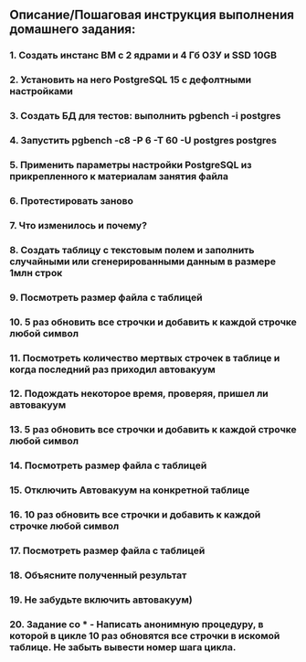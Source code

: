 ## Описание/Пошаговая инструкция выполнения домашнего задания:
### 1. Создать инстанс ВМ с 2 ядрами и 4 Гб ОЗУ и SSD 10GB
### 2. Установить на него PostgreSQL 15 с дефолтными настройками
### 3. Создать БД для тестов: выполнить pgbench -i postgres
### 4. Запустить pgbench -c8 -P 6 -T 60 -U postgres postgres
### 5. Применить параметры настройки PostgreSQL из прикрепленного к материалам занятия файла
### 6. Протестировать заново
### 7. Что изменилось и почему?
### 8. Создать таблицу с текстовым полем и заполнить случайными или сгенерированными данным в размере 1млн строк
### 9. Посмотреть размер файла с таблицей
### 10. 5 раз обновить все строчки и добавить к каждой строчке любой символ
### 11. Посмотреть количество мертвых строчек в таблице и когда последний раз приходил автовакуум
### 12. Подождать некоторое время, проверяя, пришел ли автовакуум
### 13. 5 раз обновить все строчки и добавить к каждой строчке любой символ
### 14. Посмотреть размер файла с таблицей
### 15. Отключить Автовакуум на конкретной таблице
### 16. 10 раз обновить все строчки и добавить к каждой строчке любой символ
### 17. Посмотреть размер файла с таблицей
### 18. Объясните полученный результат
### 19. Не забудьте включить автовакуум)
### 20. Задание со * - Написать анонимную процедуру, в которой в цикле 10 раз обновятся все строчки в искомой таблице. Не забыть вывести номер шага цикла.
